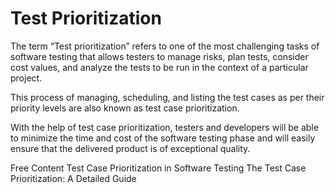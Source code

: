 # Test Prioritization

The term “Test prioritization” refers to one of the most challenging tasks of software testing that allows testers to manage risks, plan tests, consider cost values, and analyze the tests to be run in the context of a particular project. 

This process of managing, scheduling, and listing the test cases as per their priority levels are also known as test case prioritization.

With the help of test case prioritization, testers and developers will be able to minimize the time and cost of the software testing phase and will easily ensure that the delivered product is of exceptional quality.

<ResourceGroupTitle>Free Content</ResourceGroupTitle>
<BadgeLink colorScheme='yellow' badgeText='Read' href='https://www.geeksforgeeks.org/test-case-prioritization-in-software-testing/'>Test Case Prioritization in Software Testing</BadgeLink>
<BadgeLink colorScheme='yellow' badgeText='Read' href='https://www.browserstack.com/guide/test-case-prioritization'>The Test Case Prioritization: A Detailed Guide</BadgeLink>
